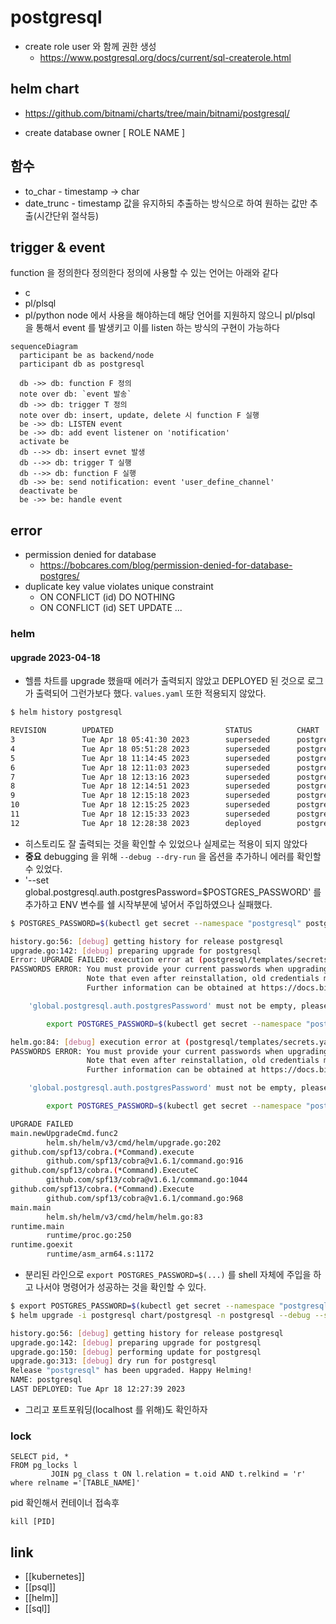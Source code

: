 # postgresql

- create role
  user 와 함께 권한 생성
  + https://www.postgresql.org/docs/current/sql-createrole.html
## helm chart
+ https://github.com/bitnami/charts/tree/main/bitnami/postgresql/
- create database owner [ ROLE NAME ]

## 함수
- to_char - timestamp -> char
- date_trunc - timestamp 값을 유지하되 추출하는 방식으로 하여 원하는 값만 추출(시간단위 절삭등)


## trigger & event
function 을 정의한다 정의한다 정의에 사용할 수 있는 언어는 아래와 같다
- c 
- pl/plsql
- pl/python
node 에서 사용을 해야하는데 해당 언어를 지원하지 않으니 pl/plsql 을 통해서 event 를 발생키고 이를 listen 하는 방식의 구현이 가능하다
```mermaid
sequenceDiagram
  participant be as backend/node
  participant db as postgresql
  
  db ->> db: function F 정의
  note over db: `event 발송`
  db ->> db: trigger T 정의
  note over db: insert, update, delete 시 function F 실행
  be ->> db: LISTEN event
  be ->> db: add event listener on 'notification' 
  activate be
  db -->> db: insert evnet 발생
  db -->> db: trigger T 실행
  db -->> db: function F 실행
  db ->> be: send notification: event 'user_define_channel'
  deactivate be
  be ->> be: handle event
```

## error
- permission denied for database 
  + https://bobcares.com/blog/permission-denied-for-database-postgres/
- duplicate key value violates unique constraint 
  - ON CONFLICT (id) DO NOTHING
  - ON CONFLICT (id) SET UPDATE ...
### helm
#### upgrade 2023-04-18 
- 헬름 차트를 upgrade 했을때 에러가 출력되지 않았고 DEPLOYED 된 것으로 로그가 출력되어 그런가보다 했다. `values.yaml` 또한 적용되지 않았다.
```sh
$ helm history postgresql

REVISION        UPDATED                         STATUS          CHART                   APP VERSION     DESCRIPTION
3               Tue Apr 18 05:41:30 2023        superseded      postgresql-12.1.9       15.1.0          Upgrade complete
4               Tue Apr 18 05:51:28 2023        superseded      postgresql-12.1.9       15.1.0          Upgrade complete
5               Tue Apr 18 11:14:45 2023        superseded      postgresql-12.1.9       15.1.0          Upgrade complete
6               Tue Apr 18 12:11:03 2023        superseded      postgresql-12.1.9       15.1.0          Upgrade complete
7               Tue Apr 18 12:13:16 2023        superseded      postgresql-12.1.9       15.1.0          Upgrade complete
8               Tue Apr 18 12:14:51 2023        superseded      postgresql-12.1.9       15.1.0          Upgrade complete
9               Tue Apr 18 12:15:18 2023        superseded      postgresql-12.1.9       15.1.0          Upgrade complete
10              Tue Apr 18 12:15:25 2023        superseded      postgresql-12.1.9       15.1.0          Upgrade complete
11              Tue Apr 18 12:15:33 2023        superseded      postgresql-12.1.9       15.1.0          Upgrade complete
12              Tue Apr 18 12:28:38 2023        deployed        postgresql-12.1.9       15.1.0          Upgrade complete
```
  - 히스토리도 잘 출력되는 것을 확인할 수 있었으나 실제로는 적용이 되지 않았다
  - **중요** debugging 을 위해 `--debug --dry-run` 을 옵션을 추가하니 에러를 확인할 수 있었다.
  - '--set global.postgresql.auth.postgresPassword=$POSTGRES_PASSWORD' 를 추가하고 ENV 변수를 쉘 시작부분에 넣어서 주입하였으나 실패했다.
```sh
$ POSTGRES_PASSWORD=$(kubectl get secret --namespace "postgresql" postgresql -o jsonpath="{.data.postgres-password}" | base64 -d) helm upgrade -i postgresql chart/postgresql -n postgresql --debug --set global.postgresql.auth.postgresPassword=$POSTGRES_PASSWORD --dry-run

history.go:56: [debug] getting history for release postgresql
upgrade.go:142: [debug] preparing upgrade for postgresql
Error: UPGRADE FAILED: execution error at (postgresql/templates/secrets.yaml:17:24):
PASSWORDS ERROR: You must provide your current passwords when upgrading the release.
                 Note that even after reinstallation, old credentials may be needed as they may be kept in persistent volume claims.
                 Further information can be obtained at https://docs.bitnami.com/general/how-to/troubleshoot-helm-chart-issues/#credential-errors-while-upgrading-chart-releases

    'global.postgresql.auth.postgresPassword' must not be empty, please add '--set global.postgresql.auth.postgresPassword=$POSTGRES_PASSWORD' to the command. To get the current value:

        export POSTGRES_PASSWORD=$(kubectl get secret --namespace "postgresql" postgresql -o jsonpath="{.data.postgres-password}" | base64 -d)

helm.go:84: [debug] execution error at (postgresql/templates/secrets.yaml:17:24):
PASSWORDS ERROR: You must provide your current passwords when upgrading the release.
                 Note that even after reinstallation, old credentials may be needed as they may be kept in persistent volume claims.
                 Further information can be obtained at https://docs.bitnami.com/general/how-to/troubleshoot-helm-chart-issues/#credential-errors-while-upgrading-chart-releases

    'global.postgresql.auth.postgresPassword' must not be empty, please add '--set global.postgresql.auth.postgresPassword=$POSTGRES_PASSWORD' to the command. To get the current value:

        export POSTGRES_PASSWORD=$(kubectl get secret --namespace "postgresql" postgresql -o jsonpath="{.data.postgres-password}" | base64 -d)

UPGRADE FAILED
main.newUpgradeCmd.func2
        helm.sh/helm/v3/cmd/helm/upgrade.go:202
github.com/spf13/cobra.(*Command).execute
        github.com/spf13/cobra@v1.6.1/command.go:916
github.com/spf13/cobra.(*Command).ExecuteC
        github.com/spf13/cobra@v1.6.1/command.go:1044
github.com/spf13/cobra.(*Command).Execute
        github.com/spf13/cobra@v1.6.1/command.go:968
main.main
        helm.sh/helm/v3/cmd/helm/helm.go:83
runtime.main
        runtime/proc.go:250
runtime.goexit
        runtime/asm_arm64.s:1172
```
  - 분리된 라인으로 `export POSTGRES_PASSWORD=$(...)` 를 shell 자체에 주입을 하고 나서야 명령어가 성공하는 것을 확인할 수 있다.
```sh
$ export POSTGRES_PASSWORD=$(kubectl get secret --namespace "postgresql" postgresql -o jsonpath="{.data.postgres-password}" | base64 -d)
$ helm upgrade -i postgresql chart/postgresql -n postgresql --debug --set global.postgresql.auth.postgresPassword=$POSTGRES_PASSWORD --dry-run

history.go:56: [debug] getting history for release postgresql
upgrade.go:142: [debug] preparing upgrade for postgresql
upgrade.go:150: [debug] performing update for postgresql
upgrade.go:313: [debug] dry run for postgresql
Release "postgresql" has been upgraded. Happy Helming!
NAME: postgresql
LAST DEPLOYED: Tue Apr 18 12:27:39 2023
```
  - 그리고 포트포워딩(localhost 를 위해)도 확인하자
### lock
```shell
SELECT pid, *
FROM pg_locks l
         JOIN pg_class t ON l.relation = t.oid AND t.relkind = 'r'
where relname ='[TABLE_NAME]'
```
pid 확인해서 컨테이너 접속후
```shell
kill [PID]
```

## link
- [[kubernetes]]
- [[psql]]
- [[helm]]
- [[sql]]
